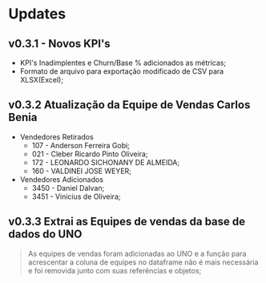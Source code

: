 # Updates

## v0.3.1 - Novos KPI's

- KPI's Inadimplentes e Churn/Base % adicionados as métricas;
- Formato de arquivo para exportação modificado de CSV para XLSX(Excel);

## v0.3.2 Atualização da Equipe de Vendas Carlos Benia
- Vendedores Retirados
  - 107 - Anderson Ferreira Gobi;
  - 021 - Cleber Ricardo Pinto Oliveira;
  - 172 - LEONARDO SICHONANY DE ALMEIDA;
  - 160 - VALDINEI JOSE WEYER;
- Vendedores Adicionados
  - 3450 - Daniel Dalvan;
  - 3451 - Vinicius de Oliveira;

## v0.3.3 Extrai as Equipes de vendas da base de dados do UNO
> As equipes de vendas foram adicionadas ao UNO e a função para acrescentar a coluna de equipes no dataframe não é mais necessária e foi removida junto com suas referências e objetos;